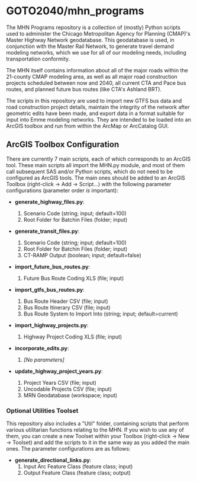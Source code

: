 GOTO2040/mhn_programs
=====================
The MHN Programs repository is a collection of (mostly) Python scripts used to administer the Chicago Metropolitan Agency for Planning (CMAP)'s Master Highway Network geodatabase. This geodatabase is used, in conjunction with the Master Rail Network, to generate travel demand modeling networks, which we use for all of our modeling needs, including transportation conformity.

The MHN itself contains information about all of the major roads within the 21-county CMAP modeling area, as well as all major road construction projects scheduled between now and 2040, all current CTA and Pace bus routes, and planned future bus routes (like CTA's Ashland BRT).

The scripts in this repository are used to import new GTFS bus data and road construction project details, maintain the integrity of the network after geometric edits have been made, and export data in a format suitable for input into Emme modeling networks. They are intended to be loaded into an ArcGIS toolbox and run from within the ArcMap or ArcCatalog GUI.

ArcGIS Toolbox Configuration
----------------------------
There are currently 7 main scripts, each of which corresponds to an ArcGIS tool. These main scripts all import the MHN.py module, and most of them call subsequent SAS and/or Python scripts, which do not need to be configured as ArcGIS tools. The main ones should be added to an ArcGIS Toolbox (right-click -> Add -> Script...) with the following parameter configurations (parameter order _is_ important):

* **generate_highway_files.py**:
  1. Scenario Code (string; input; default=100)
  2. Root Folder for Batchin Files (folder; input)

* **generate_transit_files.py**:
  1. Scenario Code (string; input; default=100)
  2. Root Folder for Batchin Files (folder; input)
  3. CT-RAMP Output (boolean; input; default=false)

* **import_future_bus_routes.py**:
  1. Future Bus Route Coding XLS (file; input)

* **import_gtfs_bus_routes.py**:
  1. Bus Route Header CSV (file; input)
  2. Bus Route Itinerary CSV (file; input)
  3. Bus Route System to Import Into (string; input; default=current)

* **import_highway_projects.py**:
  1. Highway Project Coding XLS (file; input)

* **incorporate_edits.py**:
  1. _[No parameters]_

* **update_highway_project_years.py**:
  1. Project Years CSV (file; input)
  2. Uncodable Projects CSV (file; input)
  3. MRN Geodatabase (workspace; input)

### Optional Utilities Toolset
This repository also includes a "Util" folder, containing scripts that perform various utilitarian functions relating to the MHN. If you wish to use any of them, you can create a new Toolset within your Toolbox (right-click -> New -> Toolset) and add the scripts to it in the same way as you added the main ones. The parameter configurations are as follows:

* **generate_directional_links.py**:
  1. Input Arc Feature Class (feature class; input)
  2. Output Feature Class (feature class; output)
